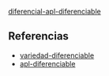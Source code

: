 [diferencial-apl-diferenciable](pdf/diferencial-apl-diferenciable.pdf)

## Referencias
- [variedad-diferenciable](./variedad-diferenciable.md)
- [apl-diferenciable](./apl-diferenciable.md)
